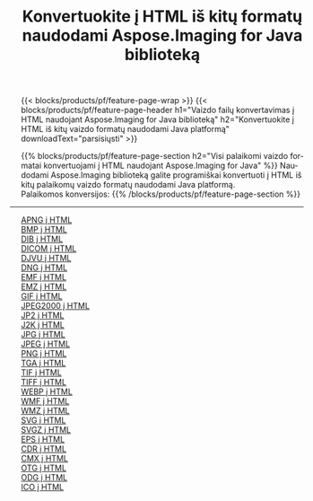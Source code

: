 ﻿---
title: Konvertuokite į HTML iš kitų formatų naudodami Aspose.Imaging for Java biblioteką 
weight: 3920
url: /lt/java/conversion/to/html 
lang: lt
langdirlevel: 2
locales: zh-hans,ja,it,ru,de,es,fr,nl,id,lt,pl,pt,vi,tr,ko,zh-hant,ar,hi,th,sv,cs,uk,he
description: Naudodami Aspose.Imaging galite konvertuoti į HTML iš kitų formatų naudodami Java
---

{{< blocks/products/pf/feature-page-wrap >}}
{{< blocks/products/pf/feature-page-header h1="Vaizdo failų konvertavimas į HTML naudojant Aspose.Imaging for Java biblioteką" h2="Konvertuokite į HTML iš kitų vaizdo formatų naudodami Java platformą" downloadText="parsisiųsti" >}}


{{% blocks/products/pf/feature-page-section  h2="Visi palaikomi vaizdo formatai konvertuojami į HTML naudojant Aspose.Imaging for Java" %}}
Naudodami Aspose.Imaging biblioteką galite programiškai konvertuoti į HTML iš kitų palaikomų vaizdo formatų naudodami Java platformą.
<br/>
Palaikomos konversijos:
{{% /blocks/products/pf/feature-page-section %}}
<div class="container-fluid productfamilypage bg-gray">
    <div class="convertypes bg-gray agp-content section">
        <div class="container">
		<hr style="margin-left:-20px;"/>
		<div class="row other-converters">
		    <div class='col-md-2 other-converter remove-lp remove-rp'><a href="/imaging/lt/java/conversion/apng-to-html" >APNG į HTML</a></div>
<div class='col-md-2 other-converter remove-lp remove-rp'><a href="/imaging/lt/java/conversion/bmp-to-html" >BMP į HTML</a></div>
<div class='col-md-2 other-converter remove-lp remove-rp'><a href="/imaging/lt/java/conversion/dib-to-html" >DIB į HTML</a></div>
<div class='col-md-2 other-converter remove-lp remove-rp'><a href="/imaging/lt/java/conversion/dicom-to-html" >DICOM į HTML</a></div>
<div class='col-md-2 other-converter remove-lp remove-rp'><a href="/imaging/lt/java/conversion/djvu-to-html" >DJVU į HTML</a></div>
<div class='col-md-2 other-converter remove-lp remove-rp'><a href="/imaging/lt/java/conversion/dng-to-html" >DNG į HTML</a></div>
<div class='col-md-2 other-converter remove-lp remove-rp'><a href="/imaging/lt/java/conversion/emf-to-html" >EMF į HTML</a></div>
<div class='col-md-2 other-converter remove-lp remove-rp'><a href="/imaging/lt/java/conversion/emz-to-html" >EMZ į HTML</a></div>
<div class='col-md-2 other-converter remove-lp remove-rp'><a href="/imaging/lt/java/conversion/gif-to-html" >GIF į HTML</a></div>
<div class='col-md-2 other-converter remove-lp remove-rp'><a href="/imaging/lt/java/conversion/jpeg2000-to-html" >JPEG2000 į HTML</a></div>
<div class='col-md-2 other-converter remove-lp remove-rp'><a href="/imaging/lt/java/conversion/jp2-to-html" >JP2 į HTML</a></div>
<div class='col-md-2 other-converter remove-lp remove-rp'><a href="/imaging/lt/java/conversion/j2k-to-html" >J2K į HTML</a></div>
<div class='col-md-2 other-converter remove-lp remove-rp'><a href="/imaging/lt/java/conversion/jpg-to-html" >JPG į HTML</a></div>
<div class='col-md-2 other-converter remove-lp remove-rp'><a href="/imaging/lt/java/conversion/jpeg-to-html" >JPEG į HTML</a></div>
<div class='col-md-2 other-converter remove-lp remove-rp'><a href="/imaging/lt/java/conversion/png-to-html" >PNG į HTML</a></div>
<div class='col-md-2 other-converter remove-lp remove-rp'><a href="/imaging/lt/java/conversion/tga-to-html" >TGA į HTML</a></div>
<div class='col-md-2 other-converter remove-lp remove-rp'><a href="/imaging/lt/java/conversion/tif-to-html" >TIF į HTML</a></div>
<div class='col-md-2 other-converter remove-lp remove-rp'><a href="/imaging/lt/java/conversion/tiff-to-html" >TIFF į HTML</a></div>
<div class='col-md-2 other-converter remove-lp remove-rp'><a href="/imaging/lt/java/conversion/webp-to-html" >WEBP į HTML</a></div>
<div class='col-md-2 other-converter remove-lp remove-rp'><a href="/imaging/lt/java/conversion/wmf-to-html" >WMF į HTML</a></div>
<div class='col-md-2 other-converter remove-lp remove-rp'><a href="/imaging/lt/java/conversion/wmz-to-html" >WMZ į HTML</a></div>
<div class='col-md-2 other-converter remove-lp remove-rp'><a href="/imaging/lt/java/conversion/svg-to-html" >SVG į HTML</a></div>
<div class='col-md-2 other-converter remove-lp remove-rp'><a href="/imaging/lt/java/conversion/svgz-to-html" >SVGZ į HTML</a></div>
<div class='col-md-2 other-converter remove-lp remove-rp'><a href="/imaging/lt/java/conversion/eps-to-html" >EPS į HTML</a></div>
<div class='col-md-2 other-converter remove-lp remove-rp'><a href="/imaging/lt/java/conversion/cdr-to-html" >CDR į HTML</a></div>
<div class='col-md-2 other-converter remove-lp remove-rp'><a href="/imaging/lt/java/conversion/cmx-to-html" >CMX į HTML</a></div>
<div class='col-md-2 other-converter remove-lp remove-rp'><a href="/imaging/lt/java/conversion/otg-to-html" >OTG į HTML</a></div>
<div class='col-md-2 other-converter remove-lp remove-rp'><a href="/imaging/lt/java/conversion/odg-to-html" >ODG į HTML</a></div>
<div class='col-md-2 other-converter remove-lp remove-rp'><a href="/imaging/lt/java/conversion/ico-to-html" >ICO į HTML</a></div>
                </div>
        </div>
    </div>
</div>
<br/>

